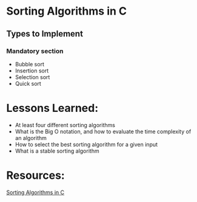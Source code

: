 # Sorting Algorithms in C
## Types to Implement
### Mandatory section
- Bubble sort
- Insertion sort
- Selection sort
- Quick sort

# Lessons Learned:
* At least four different sorting algorithms
* What is the Big O notation, and how to evaluate the time complexity of an algorithm
* How to select the best sorting algorithm for a given input
* What is a stable sorting algorithm

# Resources:
[Sorting Algorithms in C](https://www.geeksforgeeks.org/sorting-algorithms/)
